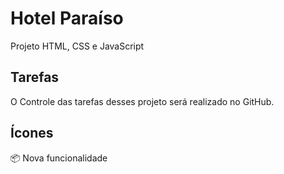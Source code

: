 # Hotel Paraíso

 Projeto HTML, CSS e JavaScript

## Tarefas 

 O Controle das tarefas desses projeto será realizado no GitHub.

 ## Ícones

 :package: Nova funcionalidade
